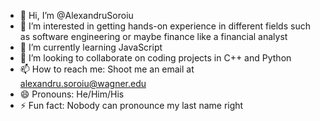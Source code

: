- 👋 Hi, I’m @AlexandruSoroiu
- 👀 I’m interested in getting hands-on experience in different fields such as software engineering or maybe finance like a financial analyst
- 🌱 I’m currently learning JavaScript
- 💞️ I’m looking to collaborate on coding projects in C++ and Python
- 📫 How to reach me: Shoot me an email at alexandru.soroiu@wagner.edu
- 😄 Pronouns: He/Him/His
- ⚡ Fun fact: Nobody can pronounce my last name right

